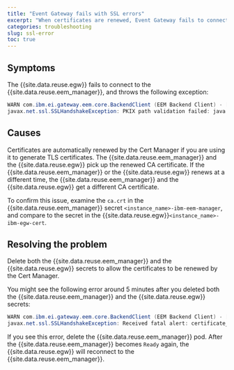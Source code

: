 ```yaml
---
title: "Event Gateway fails with SSL errors"
excerpt: "When certificates are renewed, Event Gateway fails to connect to Event Endpoint Manager with `PKIX path validation failed` error."
categories: troubleshooting
slug: ssl-error
toc: true
---
```


## Symptoms

The {{site.data.reuse.egw}} fails to connect to the {{site.data.reuse.eem_manager}}, and throws the following exception:

```java
WARN com.ibm.ei.gateway.eem.core.BackendClient (EEM Backend Client) - [lambda$checkData$15:293] Error updating resources from https://<eem-manager-gateway-route>/clusters : Failed to create SSL connection
javax.net.ssl.SSLHandshakeException: PKIX path validation failed: java.security.cert.CertPathValidatorException: Path does not chain with any of the trust anchors
```

## Causes

Certificates are automatically renewed by the Cert Manager if you are using it to generate TLS certificates. The {{site.data.reuse.eem_manager}} and the {{site.data.reuse.egw}} pick up the renewed CA certificate. If the {{site.data.reuse.eem_manager}} or the {{site.data.reuse.egw}} renews at a different time, the {{site.data.reuse.eem_manager}} and the {{site.data.reuse.egw}} get a different CA certificate. 

To confirm this issue, examine the `ca.crt` in the {{site.data.reuse.eem_manager}} secret `<instance_name>-ibm-eem-manager`, and compare to the secret in the {{site.data.reuse.egw}}`<instance_name>-ibm-egw-cert`.


## Resolving the problem

Delete both the {{site.data.reuse.eem_manager}} and the {{site.data.reuse.egw}} secrets to allow the certificates to be renewed by the Cert Manager.

You might see the following error around 5 minutes after you deleted both the {{site.data.reuse.eem_manager}} and the {{site.data.reuse.egw}} secrets:

```java
WARN com.ibm.ei.gateway.eem.core.BackendClient (EEM Backend Client) - [lambda$checkData$15:293] Error updating resources from https://quick-start-manager-ibm-eem-gateway-eim.apps.tag.cp.fyre.ibm.com/clusters : javax.net.ssl.SSLHandshakeException: Received fatal alert: certificate_unknown
javax.net.ssl.SSLHandshakeException: Received fatal alert: certificate_unknown
```

If you see this error, delete the {{site.data.reuse.eem_manager}} pod. After the {{site.data.reuse.eem_manager}} becomes `Ready` again, the {{site.data.reuse.egw}} will reconnect to the {{site.data.reuse.eem_manager}}.
